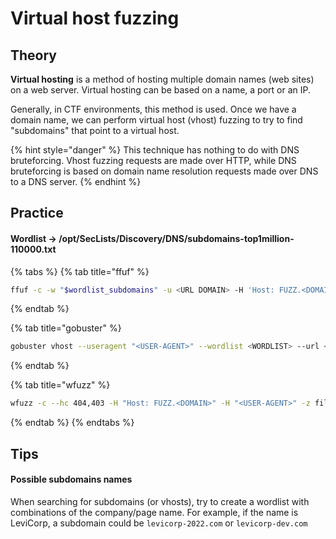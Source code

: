 # Virtual host fuzzing

## Theory

**Virtual hosting** is a method of hosting multiple domain names (web sites) on a web server. Virtual hosting can be based on a name, a port or an IP.

Generally, in CTF environments, this method is used. Once we have a domain name, we can perform virtual host (vhost) fuzzing to try to find "subdomains" that point to a virtual host.

{% hint style="danger" %}
This technique has nothing to do with DNS bruteforcing. Vhost fuzzing requests are made over HTTP, while DNS bruteforcing is based on domain name resolution requests made over DNS to a DNS server.
{% endhint %}

## Practice

#### Wordlist -> /opt/SecLists/Discovery/DNS/subdomains-top1million-110000.txt

{% tabs %}
{% tab title="ffuf" %}
```bash
ffuf -c -w "$wordlist_subdomains" -u <URL DOMAIN> -H 'Host: FUZZ.<DOMAIN>'
```
{% endtab %}

{% tab title="gobuster" %}
```bash
gobuster vhost --useragent "<USER-AGENT>" --wordlist <WORDLIST> --url <URL>
```
{% endtab %}

{% tab title="wfuzz" %}
```bash
wfuzz -c --hc 404,403 -H "Host: FUZZ.<DOMAIN>" -H "<USER-AGENT>" -z file,"<WORDLIST>" <URL>
```
{% endtab %}
{% endtabs %}

## Tips

#### Possible subdomains names

When searching for subdomains (or vhosts), try to create a wordlist with combinations of the company/page name. For example, if the name is LeviCorp, a subdomain could be `levicorp-2022.com` or `levicorp-dev.com`
